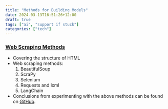 ```yaml
---
title: "Methods for Building Models"
date: 2024-03-13T16:51:26+12:00
draft: true
tags: ["ai", "support if stuck"]
categories: ["tech"]
---
```


### [Web Scraping Methods](https://www.comet.com/site/blog/top-5-web-scraping-methods-including-using-llms/)
- Covering the structure of HTML
- Web scraping methods:
    1. BeautifulSoup
    2. ScraPy
    3. Selenium
    4. Requests and lxml 
    5. LangChain
- Conclusions from experimenting with the above methods can be found on [GitHub](https://github.com/yiyangjessieyu/Machine-Learning/blob/main/web_scraping.ipynb).
